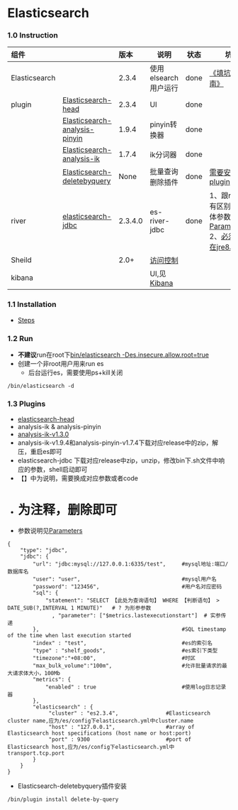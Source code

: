 
# Elasticsearch

### 1.0 Instruction
|组件||版本|说明|状态|坑|
|:----|:---|:-----|-----|-----|-----|
|Elasticsearch |  |2.3.4 |使用elsearch用户运行|done|[《填坑指南》](./pit.md)|
|plugin |[Elasticsearch-head](https://github.com/mobz/elasticsearch-head)  |2.3.4 |UI|done||
||[Elasticsearch-analysis-pinyin](https://github.com/medcl/elasticsearch-analysis-pinyin)|1.9.4|pinyin转换器|done||
||[Elasticsearch-analysis-ik](https://github.com/medcl/elasticsearch-analysis-ik)|1.7.4|ik分词器|done||
||[Elasticsearch-deletebyquery](https://github.com/dermidgen/elasticsearch-deletebyquery)|None|批量查询删除插件|done|[需要安装plugin](http://stackoverflow.com/questions/37177359/how-to-delete-document-matching-a-query-using-official-elasticsearch-nodejs-clie)|
|river|[elasticsearch-jdbc](https://github.com/jprante/elasticsearch-jdbc)|2.3.4.0|es-river-jdbc|done|1、跟river有区别，具体参数见[Parameters](https://github.com/jprante/elasticsearch-jdbc#parameters) 2、[必须跑在jre8以上](https://github.com/jprante/elasticsearch-jdbc/issues/805)|
|Sheild||2.0+|[访问控制](https://www.elastic.co/downloads/shield)|||
|kibana|||UI,见[Kibana](../kibana)|||

### 1.1 Installation
* [Steps](./installation.md)

### 1.2 Run
* **不建议**run在root下[bin/elasticsearch -Des.insecure.allow.root=true](http://stackoverflow.com/questions/34920801/how-to-run-elasticsearch-2-1-1-as-root-user-in-linux-machine)
* 创建一个非root用户用来run es
  * 后台运行es，需要使用ps+kill关闭
```
/bin/elasticsearch -d
```

### 1.3 Plugins
* [elasticsearch-head](https://github.com/mobz/elasticsearch-head#installing-and-running)
* analysis-ik & analysis-pinyin
 * [analysis-ik-v1.3.0](./analysis-ik/installation.md)
 * analysis-ik-v1.9.4和analysis-pinyin-v1.7.4下载对应release中的zip，解压，重启es即可
* elasticsearch-jdbc 下载对应release中zip，unzip，修改bin下.sh文件中响应的参数，shell启动即可
 * 【】中为说明，需要换成对应参数或者code
 * # 为注释，删除即可
 * 参数说明见[Parameters](https://github.com/jprante/elasticsearch-jdbc#parameters)
```
{
    "type": "jdbc",
    "jdbc": {
        "url": "jdbc:mysql://127.0.0.1:6335/test",     #mysql地址:端口/数据库名
        "user": "user",                                #mysql用户名
        "password": "123456",                          #用户名对应密码
        "sql": {
            "statement": "SELECT 【此处为查询语句】 WHERE 【判断语句】 > DATE_SUB(?,INTERVAL 1 MINUTE)"   # ? 为形参参数
              , "parameter": ["$metrics.lastexecutionstart"]  # 实参传递
        },                                             #SQL timestamp of the time when last execution started
        "index" : "test",                              #es的索引名
        "type" : "shelf_goods",                        #es索引下类型
        "timezone":"+08:00",                           #时区
        "max_bulk_volume":"100m",                      #允许批量请求的最大请求体大小，100Mb
        "metrics": {
            "enabled" : true                           #使用log日志记录器
        },
        "elasticsearch" : {
             "cluster" : "es2.3.4",               #Elasticsearch cluster name,应为/es/config下elasticsearch.yml中cluster.name
             "host" : "127.0.0.1",                #array of Elasticsearch host specifications (host name or host:port)
             "port" : 9300                        #port of Elasticsearch host,应为/es/config下elasticsearch.yml中transport.tcp.port
        }
    }
}
```
* Elasticsearch-deletebyquery插件安装
```
/bin/plugin install delete-by-query
```
